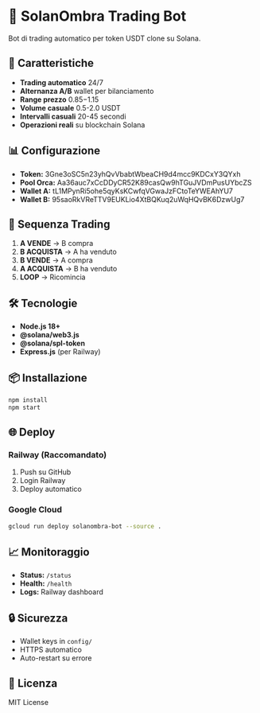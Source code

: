# 🤖 SolanOmbra Trading Bot

Bot di trading automatico per token USDT clone su Solana.

## 🚀 Caratteristiche

- **Trading automatico** 24/7
- **Alternanza A/B** wallet per bilanciamento
- **Range prezzo** $0.85-$1.15
- **Volume casuale** 0.5-2.0 USDT
- **Intervalli casuali** 20-45 secondi
- **Operazioni reali** su blockchain Solana

## 📊 Configurazione

- **Token:** 3Gne3oSC5n23yhQvVbabtWbeaCH9d4mcc9KDCxY3QYxh
- **Pool Orca:** Aa36auc7xCcDDyCR52K89casQw9hTGuJVDmPusUYbcZS
- **Wallet A:** tL1MPynRi5ohe5qyKsKCwfqVGwaJzFCtoTeYWEAhYU7
- **Wallet B:** 95saoRkVReTTV9EUKLio4XtBQKuq2uWqHQvBK6DzwUg7

## 🔄 Sequenza Trading

1. **A VENDE** → B compra
2. **B ACQUISTA** → A ha venduto
3. **B VENDE** → A compra
4. **A ACQUISTA** → B ha venduto
5. **LOOP** → Ricomincia

## 🛠️ Tecnologie

- **Node.js 18+**
- **@solana/web3.js**
- **@solana/spl-token**
- **Express.js** (per Railway)

## 📦 Installazione

```bash
npm install
npm start
```

## 🌐 Deploy

### Railway (Raccomandato)
1. Push su GitHub
2. Login Railway
3. Deploy automatico

### Google Cloud
```bash
gcloud run deploy solanombra-bot --source .
```

## 📈 Monitoraggio

- **Status:** `/status`
- **Health:** `/health`
- **Logs:** Railway dashboard

## 🔒 Sicurezza

- Wallet keys in `config/`
- HTTPS automatico
- Auto-restart su errore

## 📄 Licenza

MIT License
